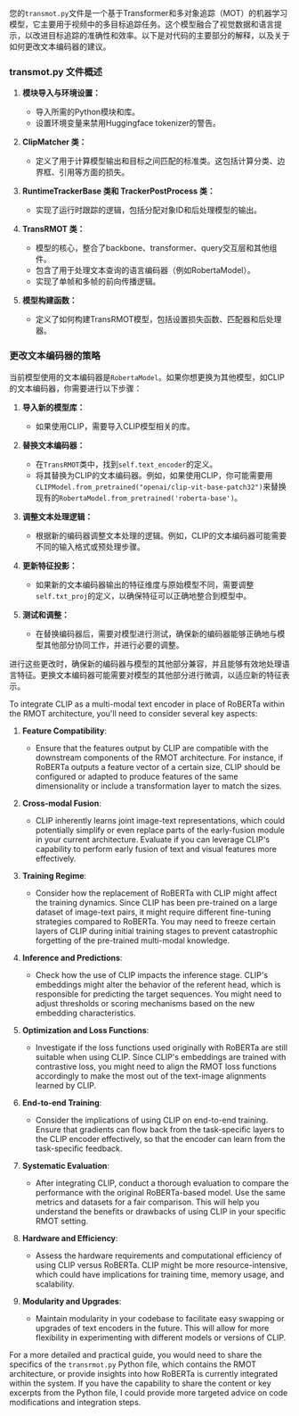您的`transmot.py`文件是一个基于Transformer和多对象追踪（MOT）的机器学习模型，它主要用于视频中的多目标追踪任务。这个模型融合了视觉数据和语言提示，以改进目标追踪的准确性和效率。以下是对代码的主要部分的解释，以及关于如何更改文本编码器的建议。

### transmot.py 文件概述

1. **模块导入与环境设置：**
   - 导入所需的Python模块和库。
   - 设置环境变量来禁用Huggingface tokenizer的警告。

2. **ClipMatcher 类：**
   - 定义了用于计算模型输出和目标之间匹配的标准类。这包括计算分类、边界框、引用等方面的损失。

3. **RuntimeTrackerBase 类和 TrackerPostProcess 类：**
   - 实现了运行时跟踪的逻辑，包括分配对象ID和后处理模型的输出。

4. **TransRMOT 类：**
   - 模型的核心，整合了backbone、transformer、query交互层和其他组件。
   - 包含了用于处理文本查询的语言编码器（例如RobertaModel）。
   - 实现了单帧和多帧的前向传播逻辑。

5. **模型构建函数：**
   - 定义了如何构建TransRMOT模型，包括设置损失函数、匹配器和后处理器。

### 更改文本编码器的策略

当前模型使用的文本编码器是`RobertaModel`。如果你想更换为其他模型，如CLIP的文本编码器，你需要进行以下步骤：

1. **导入新的模型库：**
   - 如果使用CLIP，需要导入CLIP模型相关的库。

2. **替换文本编码器：**
   - 在`TransRMOT`类中，找到`self.text_encoder`的定义。
   - 将其替换为CLIP的文本编码器。例如，如果使用CLIP，你可能需要用`CLIPModel.from_pretrained("openai/clip-vit-base-patch32")`来替换现有的`RobertaModel.from_pretrained('roberta-base')`。

3. **调整文本处理逻辑：**
   - 根据新的编码器调整文本处理的逻辑。例如，CLIP的文本编码器可能需要不同的输入格式或预处理步骤。

4. **更新特征投影：**
   - 如果新的文本编码器输出的特征维度与原始模型不同，需要调整`self.txt_proj`的定义，以确保特征可以正确地整合到模型中。

5. **测试和调整：**
   - 在替换编码器后，需要对模型进行测试，确保新的编码器能够正确地与模型其他部分协同工作，并进行必要的调整。

进行这些更改时，确保新的编码器与模型的其他部分兼容，并且能够有效地处理语言特征。更换文本编码器可能需要对模型的其他部分进行微调，以适应新的特征表示。


To integrate CLIP as a multi-modal text encoder in place of RoBERTa within the RMOT architecture, you'll need to consider several key aspects:

1. **Feature Compatibility**:
   - Ensure that the features output by CLIP are compatible with the downstream components of the RMOT architecture. For instance, if RoBERTa outputs a feature vector of a certain size, CLIP should be configured or adapted to produce features of the same dimensionality or include a transformation layer to match the sizes.

2. **Cross-modal Fusion**:
   - CLIP inherently learns joint image-text representations, which could potentially simplify or even replace parts of the early-fusion module in your current architecture. Evaluate if you can leverage CLIP's capability to perform early fusion of text and visual features more effectively.

3. **Training Regime**:
   - Consider how the replacement of RoBERTa with CLIP might affect the training dynamics. Since CLIP has been pre-trained on a large dataset of image-text pairs, it might require different fine-tuning strategies compared to RoBERTa. You may need to freeze certain layers of CLIP during initial training stages to prevent catastrophic forgetting of the pre-trained multi-modal knowledge.

4. **Inference and Predictions**:
   - Check how the use of CLIP impacts the inference stage. CLIP's embeddings might alter the behavior of the referent head, which is responsible for predicting the target sequences. You might need to adjust thresholds or scoring mechanisms based on the new embedding characteristics.

5. **Optimization and Loss Functions**:
   - Investigate if the loss functions used originally with RoBERTa are still suitable when using CLIP. Since CLIP's embeddings are trained with contrastive loss, you might need to align the RMOT loss functions accordingly to make the most out of the text-image alignments learned by CLIP.

6. **End-to-end Training**:
   - Consider the implications of using CLIP on end-to-end training. Ensure that gradients can flow back from the task-specific layers to the CLIP encoder effectively, so that the encoder can learn from the task-specific feedback.

7. **Systematic Evaluation**:
   - After integrating CLIP, conduct a thorough evaluation to compare the performance with the original RoBERTa-based model. Use the same metrics and datasets for a fair comparison. This will help you understand the benefits or drawbacks of using CLIP in your specific RMOT setting.

8. **Hardware and Efficiency**:
   - Assess the hardware requirements and computational efficiency of using CLIP versus RoBERTa. CLIP might be more resource-intensive, which could have implications for training time, memory usage, and scalability.

9. **Modularity and Upgrades**:
   - Maintain modularity in your codebase to facilitate easy swapping or upgrades of text encoders in the future. This will allow for more flexibility in experimenting with different models or versions of CLIP.

For a more detailed and practical guide, you would need to share the specifics of the `transrmot.py` Python file, which contains the RMOT architecture, or provide insights into how RoBERTa is currently integrated within the system. If you have the capability to share the content or key excerpts from the Python file, I could provide more targeted advice on code modifications and integration steps.
